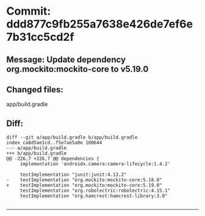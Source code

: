 # Commit: ddd877c9fb255a7638e426de7ef6e7b31cc5cd2f
## Message: Update dependency org.mockito:mockito-core to v5.19.0
## Changed files:
app/build.gradle

## Diff:
```
diff --git a/app/build.gradle b/app/build.gradle
index ca8d5ae1cd..f5e7ae5a0e 100644
--- a/app/build.gradle
+++ b/app/build.gradle
@@ -226,7 +226,7 @@ dependencies {
     implementation 'androidx.camera:camera-lifecycle:1.4.2'
 
     testImplementation "junit:junit:4.13.2"
-    testImplementation "org.mockito:mockito-core:5.18.0"
+    testImplementation "org.mockito:mockito-core:5.19.0"
     testImplementation "org.robolectric:robolectric:4.15.1"
     testImplementation "org.hamcrest:hamcrest-library:3.0"
 
```
-----------------------------------
